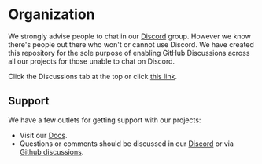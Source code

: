 # Organization

We strongly advise people to chat in our [Discord](https://discord.gg/sTMX7Vh) group. However we know there's people out there who won't or cannot use Discord. We have created this repository for the sole purpose of enabling GitHub Discussions across all our projects for those unable to chat on Discord.

Click the Discussions tab at the top or click [this link](https://github.com/k8s-at-home/organization/discussions).

## Support

We have a few outlets for getting support with our projects:

- Visit our [Docs](https://docs.k8s-at-home.com/).
- Questions or comments should be discussed in our [Discord](https://discord.gg/sTMX7Vh) or via [Github discussions](https://github.com/k8s-at-home/organization/discussions).
